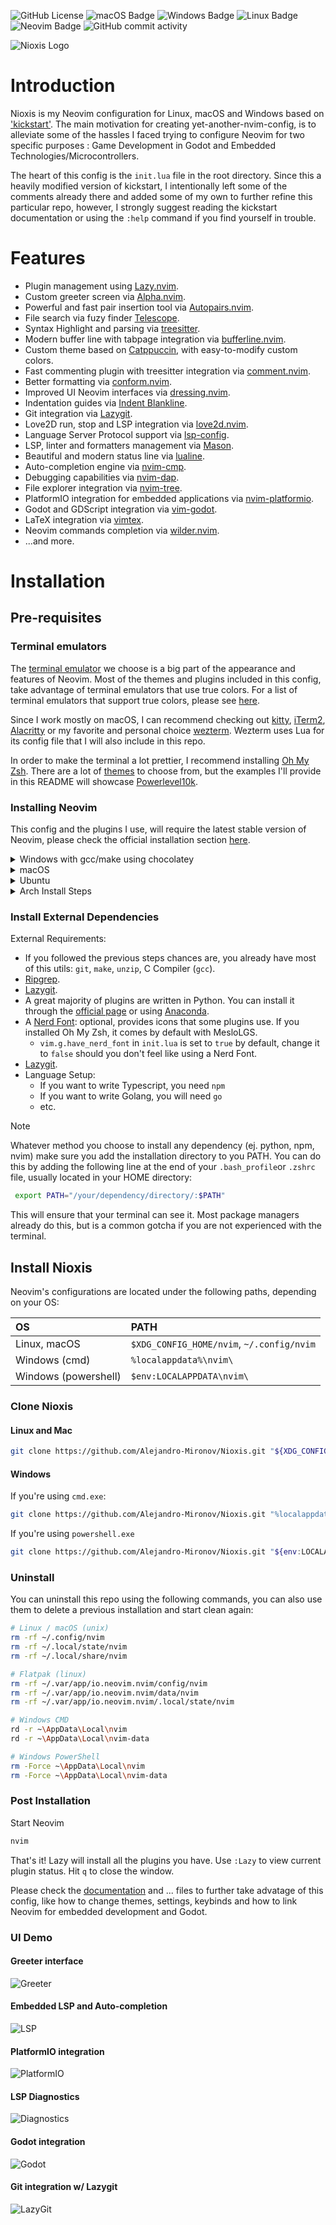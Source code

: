 ![GitHub License](https://img.shields.io/github/license/Alejandro-Mironov/Nioxis?style=for-the-badge)
![macOS Badge](https://img.shields.io/badge/macOS-black?style=for-the-badge&logo=apple&logoSize=auto)
![Windows Badge](https://img.shields.io/badge/Windows-blue?style=for-the-badge&logoSize=auto)
![Linux Badge](https://img.shields.io/badge/Linux-pink?style=for-the-badge&logo=archlinux&logoSize=auto)
![Neovim Badge](https://img.shields.io/badge/Neovim-10.2-blue?style=for-the-badge&logo=neovim)
![GitHub commit activity](https://img.shields.io/github/commit-activity/m/Alejandro-Mironov/Nioxis?style=for-the-badge)

![Nioxis Logo](https://github.com/user-attachments/assets/6862d08d-56a3-448a-9a8a-b9b5ef887184)

# Introduction

Nioxis is my Neovim configuration for Linux, macOS and Windows based on ['kickstart'](https://github.com/nvim-lua/kickstart.nvim). The main motivation for creating yet-another-nvim-config, is to alleviate some of the hassles I faced trying to configure Neovim for two specific purposes : Game Development in Godot and Embedded Technologies/Microcontrollers.

The heart of this config is the `init.lua` file in the root directory. Since this a heavily modified version of kickstart, I intentionally left some of the comments already there and added some of my own to further refine this particular repo, however, I strongly suggest reading the kickstart documentation or using the `:help` command if you find yourself in trouble.

# Features

- Plugin management using [Lazy.nvim](https://github.com/LazyVim/LazyVim).
- Custom greeter screen via [Alpha.nvim](https://github.com/goolord/alpha-nvim).
- Powerful and fast pair insertion tool via [Autopairs.nvim](https://github.com/windwp/nvim-autopairs).
- File search via fuzy finder [Telescope](https://github.com/nvim-telescope/telescope.nvim).
- Syntax Highlight and parsing via [treesitter](https://github.com/nvim-treesitter/nvim-treesitter).
- Modern buffer line with tabpage integration via [bufferline.nvim](https://github.com/akinsho/bufferline.nvim).
- Custom theme based on [Catppuccin](https://github.com/catppuccin/nvim), with easy-to-modify custom colors.
- Fast commenting plugin with treesitter integration via [comment.nvim](https://github.com/numToStr/Comment.nvim).
- Better formatting via [conform.nvim](https://github.com/stevearc/conform.nvim).
- Improved UI Neovim interfaces via [dressing.nvim](https://github.com/stevearc/dressing.nvim).
- Indentation guides via [Indent Blankline](https://github.com/lukas-reineke/indent-blankline.nvim).
- Git integration via [Lazygit](https://github.com/kdheepak/lazygit.nvim).
- Love2D run, stop and LSP integration via [love2d.nvim](https://github.com/kdheepak/lazygit.nvim).
- Language Server Protocol support via [lsp-config](https://github.com/neovim/nvim-lspconfig).
- LSP, linter and formatters management via [Mason](https://github.com/williamboman/mason.nvim).
- Beautiful and modern status line via [lualine](https://github.com/nvim-lualine/lualine.nvim).
- Auto-completion engine via [nvim-cmp](https://github.com/hrsh7th/nvim-cmp).
- Debugging capabilities via [nvim-dap](https://github.com/mfussenegger/nvim-dap).
- File explorer integration via [nvim-tree](https://github.com/nvim-tree/nvim-tree.lua).
- PlatformIO integration for embedded applications via [nvim-platformio](https://github.com/anurag3301/nvim-platformio.lua).
- Godot and GDScript integration via [vim-godot](https://github.com/habamax/vim-godot).
- LaTeX integration via [vimtex](https://github.com/lervag/vimtex).
- Neovim commands completion via [wilder.nvim](https://github.com/gelguy/wilder.nvim).
- ...and more.

# Installation

## Pre-requisites

### Terminal emulators

The [terminal emulator](https://en.wikipedia.org/wiki/Terminal_emulator) we choose is a big part of the appearance and features of Neovim. Most of the themes and plugins included in this config, take advantage of terminal emulators that use true colors. For a list of terminal emulators that support true colors, please see [here](https://github.com/termstandard/colors?tab=readme-ov-file#terminal-emulators).

Since I work mostly on macOS, I can recommend checking out [kitty](https://sw.kovidgoyal.net/kitty/), [iTerm2](https://iterm2.com/), [Alacritty](https://alacritty.org/) or my favorite and personal choice [wezterm](https://wezfurlong.org/wezterm/index.html). Wezterm uses Lua for its config file that I will also include in this repo.

In order to make the terminal a lot prettier, I recommend installing [Oh My Zsh](https://ohmyz.sh/). There are a lot of [themes](https://github.com/ohmyzsh/ohmyzsh/wiki/Themes) to choose from, but the examples I'll provide in this README will showcase [Powerlevel10k](https://github.com/romkatv/powerlevel10k).

### Installing Neovim

This config and the plugins I use, will require the latest stable version of Neovim, please check the official installation section [here](https://github.com/neovim/neovim?tab=readme-ov-file#install-from-package).

<details><summary>Windows with gcc/make using chocolatey</summary>

The easiest way to install Neovim and its basic dependencies is using choco.

1. Install [chocolatey](https://chocolatey.org/install)
   either follow the instructions on the page or use winget,
   run in cmd as **admin**:

```bash
winget install --accept-source-agreements chocolatey.chocolatey
```

2. Install all requirements using choco, exit previous cmd and
   open a new one so that choco path is set, and run in cmd as **admin**:

```bash
choco install -y neovim git ripgrep wget fd unzip gzip mingw make
```

</details>

<details><summary>macOS</summary>

You can install Neovim on macOS with [Homebrew](https://brew.sh/).

1. Install brew either by downloading the pkg from the main page or using this command on the terminal:

```sh
 /bin/bash -c "$(curl -fsSL https://raw.githubusercontent.com/Homebrew/install/HEAD/install.sh)"
```

2. Run the command to install Neovim.

```sh
brew install neovim
```

</details>

<details><summary>Ubuntu</summary>

```sh
sudo add-apt-repository ppa:neovim-ppa/unstable -y
sudo apt update
sudo apt install make gcc ripgrep unzip git xclip neovim
```

</details>

<details><summary>Arch Install Steps</summary>

```sh
sudo pacman -S --noconfirm --needed gcc make git ripgrep fd unzip neovim
```

</details>

### Install External Dependencies

External Requirements:

- If you followed the previous steps chances are, you already have most of this utils: `git`, `make`, `unzip`, C Compiler (`gcc`).
- [Ripgrep](https://github.com/BurntSushi/ripgrep#installation).
- [Lazygit](https://github.com/jesseduffield/lazygit).
- A great majority of plugins are written in Python. You can install it through the [official page](https://www.python.org/) or using [Anaconda](https://docs.anaconda.com/anaconda/install/index.html).
- A [Nerd Font](https://www.nerdfonts.com/): optional, provides icons that some plugins use. If you installed Oh My Zsh, it comes by default with MesloLGS.
  - `vim.g.have_nerd_font` in `init.lua` is set to `true` by default, change it to `false` should you don't feel like using a Nerd Font.
- [Lazygit](https://github.com/jesseduffield/lazygit).
- Language Setup:
  - If you want to write Typescript, you need `npm`
  - If you want to write Golang, you will need `go`
  - etc.

> [!NOTE]
> Whatever method you choose to install any dependency (ej. python, npm, nvim) make sure you add the installation directory to you PATH. You can do this by adding the following line at the end of your `.bash_profile`or `.zshrc` file, usually located in your HOME directory:
>
> ```sh
>  export PATH="/your/dependency/directory/:$PATH"
> ```
>
> This will ensure that your terminal can see it. Most package managers already do this, but is a common gotcha if you are not experienced with the terminal.

## Install Nioxis

Neovim's configurations are located under the following paths, depending on your OS:

| OS                   | PATH                                      |
| :------------------- | :---------------------------------------- |
| Linux, macOS         | `$XDG_CONFIG_HOME/nvim`, `~/.config/nvim` |
| Windows (cmd)        | `%localappdata%\nvim\`                    |
| Windows (powershell) | `$env:LOCALAPPDATA\nvim\`                 |

### Clone Nioxis

#### Linux and Mac

```sh
git clone https://github.com/Alejandro-Mironov/Nioxis.git "${XDG_CONFIG_HOME:-$HOME/.config}"/nvim
```

#### Windows

If you're using `cmd.exe`:

```bash
git clone https://github.com/Alejandro-Mironov/Nioxis.git "%localappdata%\nvim"
```

If you're using `powershell.exe`

```bash
git clone https://github.com/Alejandro-Mironov/Nioxis.git "${env:LOCALAPPDATA}\nvim"
```

</details>

### Uninstall

You can uninstall this repo using the following commands, you can also use them to delete a previous installation and start clean again:

```sh
# Linux / macOS (unix)
rm -rf ~/.config/nvim
rm -rf ~/.local/state/nvim
rm -rf ~/.local/share/nvim

# Flatpak (linux)
rm -rf ~/.var/app/io.neovim.nvim/config/nvim
rm -rf ~/.var/app/io.neovim.nvim/data/nvim
rm -rf ~/.var/app/io.neovim.nvim/.local/state/nvim

# Windows CMD
rd -r ~\AppData\Local\nvim
rd -r ~\AppData\Local\nvim-data

# Windows PowerShell
rm -Force ~\AppData\Local\nvim
rm -Force ~\AppData\Local\nvim-data
```

### Post Installation

Start Neovim

```sh
nvim
```

That's it! Lazy will install all the plugins you have. Use `:Lazy` to view
current plugin status. Hit `q` to close the window.

Please check the [documentation](/doc/doc.md) and ... files to further take advatage of this config, like how to change themes, settings, keybinds and how to link Neovim for embedded development and Godot.

### UI Demo

#### Greeter interface

![Greeter](https://github.com/user-attachments/assets/eae6ed40-1278-4fbf-abdb-a4c0a3ddec82)

#### Embedded LSP and Auto-completion

![LSP](https://github.com/user-attachments/assets/4efbeb99-b831-4db4-95df-7e2f487640c0)

#### PlatformIO integration

![PlatformIO](https://github.com/user-attachments/assets/0399b4ca-3df1-4aee-832d-44a6184bbeba)

#### LSP Diagnostics

![Diagnostics](https://github.com/user-attachments/assets/c7a7a016-255c-4220-bce5-2dc76b095e93)

#### Godot integration

![Godot](https://github.com/user-attachments/assets/c5c8f3a9-891b-42fd-a7bb-54fa7b17f6bb)

#### Git integration w/ Lazygit

![LazyGit](https://github.com/user-attachments/assets/138df3b7-d979-49f6-8a9f-c2339b446278)
